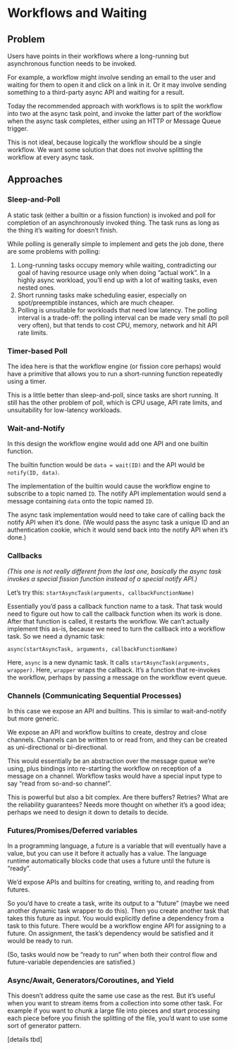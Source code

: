 # Workflows and Waiting

## Problem

Users have points in their workflows where a long-running but
asynchronous function needs to be invoked.

For example, a workflow might involve sending an email to the user and
waiting for them to open it and click on a link in it. Or it may
involve sending something to a third-party async API and waiting for a
result.

Today the recommended approach with workflows is to split the workflow
into two at the async task point, and invoke the latter part of the
workflow when the async task completes, either using an HTTP or
Message Queue trigger.

This is not ideal, because logically the workflow should be a single
workflow. We want some solution that does not involve splitting the
workflow at every async task.

## Approaches 


### Sleep-and-Poll

A static task (either a builtin or a fission function) is invoked and
poll for completion of an asynchronously invoked thing. The task runs
as long as the thing it’s waiting for doesn’t finish.

While polling is generally simple to implement and gets the job done,
there are some problems with polling:

1. Long-running tasks occupy memory while waiting, contradicting our
   goal of having resource usage only when doing “actual work”. In a
   highly async workload, you’ll end up with a lot of waiting tasks, even
   nested ones.
1. Short running tasks make scheduling easier, especially on
   spot/preemptible instances, which are much cheaper.
1. Polling is unsuitable for workloads that need low latency. The
   polling interval is a trade-off: the polling interval can be made very
   small (to poll very often), but that tends to cost CPU, memory,
   network and hit API rate limits.


### Timer-based Poll

The idea here is that the workflow engine (or fission core perhaps)
would have a primitive that allows you to run a short-running function
repeatedly using a timer.

This is a little better than sleep-and-poll, since tasks are short
running. It still has the other problem of poll, which is CPU usage,
API rate limits, and unsuitability for low-latency workloads.


### Wait-and-Notify

In this design the workflow engine would add one API and one builtin
function.

The builtin function would be `data = wait(ID)` and the API would be
`notify(ID, data)`.

The implementation of the builtin would cause the workflow engine to
subscribe to a topic named `ID`. The notify API implementation would
send a message containing `data` onto the topic named `ID`.

The async task implementation would need to take care of calling back
the notify API when it’s done. (We would pass the async task a unique
ID and an authentication cookie, which it would send back into the
notify API when it’s done.)

### Callbacks
*(This one is not really different from the last one, basically the
async task invokes a special fission function instead of a special
notify API.)*

Let’s try this:
`startAsyncTask(arguments, callbackFunctionName)`

Essentially you’d pass a callback function name to a task. That task
would need to figure out how to call the callback function when its
work is done. After that function is called, it restarts the workflow.
We can’t actually implement this as-is, because we need to turn the
callback into a workflow task. So we need a dynamic task:

`async(startAsyncTask, arguments, callbackFunctionName)`

Here, `async` is a new dynamic task. It calls
`startAsyncTask(arguments, wrapper)`. Here, `wrapper` wraps the
callback. It’s a function that re-invokes the workflow, perhaps by
passing a message on the workflow event queue.


### Channels (Communicating Sequential Processes)

In this case we expose an API and builtins. This is similar to
wait-and-notify but more generic.

We expose an API and workflow builtins to create, destroy and close
channels. Channels can be written to or read from, and they can be
created as uni-directional or bi-directional.

This would essentially be an abstraction over the message queue we’re
using, plus bindings into re-starting the workflow on reception of a
message on a channel. Workflow tasks would have a special input type
to say “read from so-and-so channel”.

This is powerful but also a bit complex.  Are there buffers? Retries?
What are the reliability guarantees? Needs more thought on whether
it’s a good idea; perhaps we need to design it down to details to
decide.


### Futures/Promises/Deferred variables

In a programming language, a future is a variable that will eventually
have a value, but you can use it before it actually has a value. The
language runtime automatically blocks code that uses a future until
the future is “ready”.

We’d expose APIs and builtins for creating, writing to, and reading
from futures.

So you’d have to create a task, write its output to a “future” (maybe
we need another dynamic task wrapper to do this). Then you create
another task that takes this future as input. You would explicitly
define a dependency from a task to this future. There would be a
workflow engine API for assigning to a future. On assignment, the
task’s dependency would be satisfied and it would be ready to run.

(So, tasks would now be “ready to run” when both their control flow and
future-variable dependencies are satisfied.)

### Async/Await, Generators/Coroutines, and Yield

This doesn’t address quite the same use case as the rest. But it’s
useful when you want to stream items from a collection into some other
task. For example if you want to chunk a large file into pieces and
start processing each piece before you finish the splitting of the
file, you’d want to use some sort of generator pattern.

[details tbd]


